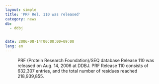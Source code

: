 ```yaml
---
layout: simple
title: 'PRF Rel. 110 was released'
category: news
db:
  - ddbj


date: 2006-08-14T00:00:00+09:00
lang: en
---
```


<dd>PRF (Protein Research Foundation)/SEQ database Release 110 was released on Aug. 14, 2006 at DDBJ. PRF Release 110 consists of 632,307 entries, and the total number of residues reached 218,939,855.</dd>

